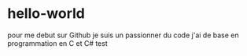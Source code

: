 # hello-world
pour me debut sur Github
je suis  un passionner du code
j'ai de base en programmation en C et C#
test
